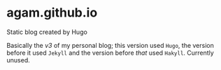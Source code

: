 # agam.github.io
Static blog created by Hugo

Basically the _v3_ of my personal blog; this version used `Hugo`, the version before it used `Jekyll` and the version before _that_ used `Hakyll`. Currently unused.
